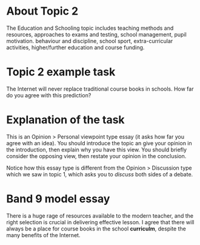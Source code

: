 # About Topic 2

The Education and Schooling topic includes teaching methods and resources, approaches to exams and testing, school management, pupil motivation. behaviour and discipline, school sport, extra-curricular activities, higher/further education and course funding.

# Topic 2 example task

The Internet will never replace traditional course books in schools. How far do you agree with this prediction?

# Explanation of the task

This is an Opinion > Personal viewpoint type essay (it asks how far you agree with an idea). You should introduce the topic an give your opinion in the introduction, then explain why you have this view. You should briefly consider the opposing view, then restate your opinion in the conclusion.

Notice how this essay type is different from the Opinion > Discussion type which we saw in topic 1, which asks you to _discuss_ both sides of a debate.

# Band 9 model essay

There is a huge rage of resources available to the modern teacher, and the right selection is crucial in delivering effective lesson. I agree that there will always be a place for course books in the school **curriculm**, despite the many benefits of the Internet.
